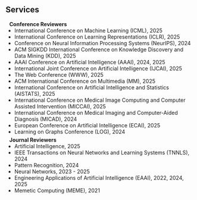 ## Services

<h4 id="services" style="margin:0 10px 0;">Conference Reviewers</h4>

<ul style="margin:0 0 5px;">
  <li><autocolor>International Conference on Machine Learning (ICML), 2025</autocolor></li>
  <li><autocolor>International Conference on Learning Representations (ICLR), 2025</autocolor></li>
    <li><autocolor>Conference on Neural Information Processing Systems (NeurIPS), 2024</autocolor></li>
      <li><autocolor>ACM SIGKDD International Conference on Knowledge Discovery and Data Mining (KDD), 2025</autocolor></li>
        <li><autocolor>AAAI Conference on Artificial Intelligence (AAAI), 2024, 2025</autocolor></li>
          <li><autocolor>International Joint Conference on Artificial Intelligence (IJCAI), 2025</autocolor></li>
            <li><autocolor>The Web Conference (WWW), 2025</autocolor></li>
            <li><autocolor>ACM International Conference on Multimedia (MM), 2025</autocolor></li>
  <li><autocolor>International Conference on Artificial Intelligence and Statistics (AISTATS), 2025</autocolor></li>
    <li><autocolor>International Conference on Medical Image Computing and Computer Assisted Intervention (MICCAI), 2025</autocolor></li>
     <li><autocolor>International Conference on Medical Imaging and Computer-Aided Diagnosis (MICAD), 2024</autocolor></li>
 <li><autocolor>European Conference on Artificial Intelligence (ECAI), 2025</autocolor></li>
          <li><autocolor>Learning on Graphs Conference (LOG), 2024</autocolor></li>
</ul>

<h4 style="margin:0 10px 0;">Journal Reviewers</h4>

<ul style="margin:0 0 20px;">
	<li><autocolor>Artificial Intelligence, 2025</autocolor></li>
  <li><autocolor>IEEE Transactions on Neural Networks and Learning Systems (TNNLS), 2024</autocolor></li>
  <li><autocolor>Pattern Recognition, 2024</autocolor></li>
  <li><autocolor>Neural Networks, 2023 - 2025</autocolor></li>
  <li><autocolor>Engineering Applications of Artificial Intelligence (EAAI), 2022, 2024, 2025</autocolor></li>
  <li><autocolor>Memetic Computing (MEME), 2021</autocolor></li>
</ul>
